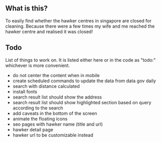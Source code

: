 ## What is this?
To easily find whether the hawker centres in singapore are closed for cleaning. Because there were a few times my wife and me reached the hawker centre and realised it was closed!

## Todo
List of things to work on. It is listed either here or in the code as "todo:" whichever is more convenient.
- do not center the content when in mobile
- create scheduled commands to update the data from data gov daily
- search with distance calculated
- install fonts
- search result list should show the address
- search result list should show highlighted section based on query according to the search
- add caveats in the bottom of the screen
- animate the floating icons
- seo pages with hawker name (title and url)
- hawker detail page
- hawker url to be customizable instead
